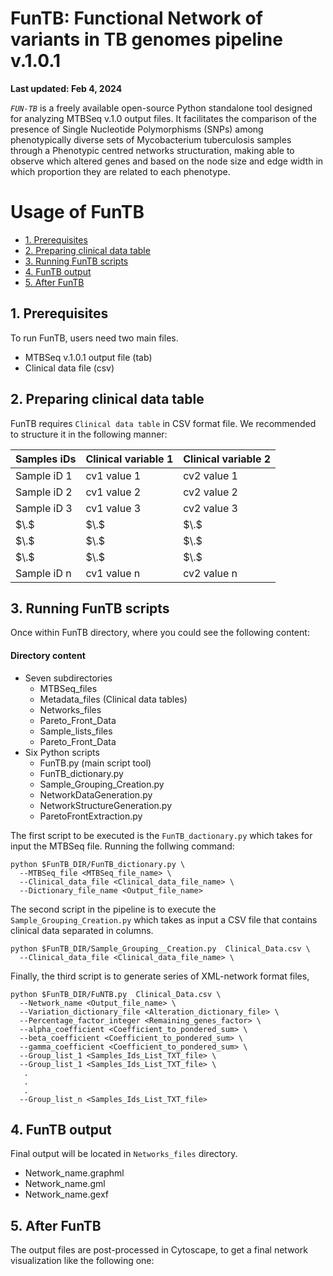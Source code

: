 # FunTB: Functional Network of variants in TB genomes pipeline v.1.0.1

**Last updated: Feb 4, 2024**

*`FUN-TB`* is a freely available open-source Python standalone tool designed for analyzing MTBSeq v.1.0 output files. It facilitates the comparison of the presence of Single Nucleotide Polymorphisms (SNPs) among phenotypically diverse sets of Mycobacterium tuberculosis samples through a Phenotypic centred networks structuration, making able to observe which altered genes and based on the node size and edge width in which proportion they are related to each phenotype.

# Usage of FunTB

* [1. Prerequisites](#prerequisites)
* [2. Preparing clinical data table](#predb)
* [3. Running FunTB scripts](#runningfuntb)
* [4. FunTB output](#output)
* [5. After FunTB](#afterfuntb)

<a name="prerequisites"></a>
## 1. Prerequisites

To run FunTB, users need two main files.
- MTBSeq v.1.0.1 output file (tab)
- Clinical data file (csv)

<a name="predb"></a>
## 2. Preparing clinical data table
FunTB requires `Clinical data table` in CSV format file. We recommended to structure it in the following manner:

Samples iDs   | Clinical variable 1 | Clinical variable 2 |
------------- | ------------------- | ------------------- |
Sample iD 1   |     cv1 value 1     |     cv2 value 1     |
Sample iD 2   |     cv1 value 2     |     cv2 value 2     |
Sample iD 3   |     cv1 value 3     |     cv2 value 3     |
   $\.$       |         $\.$        |         $\.$        |
   $\.$       |         $\.$        |         $\.$        |
   $\.$       |         $\.$        |         $\.$        |
Sample iD n   |     cv1 value n     |     cv2 value n     |


<a name="runningfuntb"></a>
## 3. Running FunTB scripts
Once within FunTB directory, where you could see the following content:

#### Directory content
- Seven subdirectories
  - MTBSeq_files
  - Metadata_files (Clinical data tables)
  - Networks_files
  - Pareto_Front_Data
  - Sample_lists_files
  - Pareto_Front_Data
- Six Python scripts
  - FunTB.py (main script tool)
  - FunTB_dictionary.py
  - Sample_Grouping_Creation.py
  - NetworkDataGeneration.py
  - NetworkStructureGeneration.py
  - ParetoFrontExtraction.py

The first script to be executed is the `FunTB_dactionary.py` which takes for input the MTBSeq file. Running the follwing command:

```
python $FunTB_DIR/FunTB_dictionary.py \
  --MTBSeq_file <MTBSeq_file_name> \
  --Clinical_data_file <Clinical_data_file_name> \
  --Dictionary_file_name <Output_file_name>
```

The second script in the pipeline is to execute the `Sample_Grouping_Creation.py` which takes as input a CSV file that contains clinical data separated in columns.

```
python $FunTB_DIR/Sample_Grouping__Creation.py  Clinical_Data.csv \
  --Clinical_data_file <Clinical_data_file_name> \
```

Finally, the third script is to generate series of XML-network format files, 

```
python $FunTB_DIR/FuNTB.py  Clinical_Data.csv \
  --Network_name <Output_file_name> \
  --Variation_dictionary_file <Alteration_dictionary_file> \
  --Percentage_factor_integer <Remaining_genes_factor> \
  --alpha_coefficient <Coefficient_to_pondered_sum> \
  --beta_coefficient <Coefficient_to_pondered_sum> \
  --gamma_coefficient <Coefficient_to_pondered_sum> \
  --Group_list_1 <Samples_Ids_List_TXT_file> \
  --Group_list_1 <Samples_Ids_List_TXT_file> \
   .
   .
   .
  --Group_list_n <Samples_Ids_List_TXT_file>
```
<a name="output"></a>
## 4. FunTB output

Final output will be located in `Networks_files` directory.

- Network_name.graphml
- Network_name.gml
- Network_name.gexf

<a name="afterfuntb"></a>
## 5. After FunTB

The output files are post-processed in Cytoscape, to get a final network visualization like the following one:
